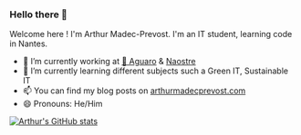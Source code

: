 ### Hello there 👋

Welcome here ! I'm Arthur Madec-Prevost. I'm an IT student, learning code in Nantes.

- 🔭 I’m currently working at [🌵 Aguaro](https://aguaro.io/) & [Naostre](https://naostre.com/)
- 🌱 I’m currently learning different subjects such a Green IT, Sustainable IT
- 📫 You can find my blog posts on [arthurmadecprevost.com](https://arthurmadecprevost.com/)
- 😄 Pronouns: He/Him

[![Arthur's GitHub stats](https://github-readme-stats.vercel.app/api?username=arthurmadecprevost&show_icons=true&theme=tokyonight)](https://github.com/anuraghazra/github-readme-stats)

<!--
**arthurmadecprevost/arthurmadecprevost** is a ✨ _special_ ✨ repository because its `README.md` (this file) appears on your GitHub profile.

Here are some ideas to get you started:

- 🔭 I’m currently working on ...
- 🌱 I’m currently learning ...
- 👯 I’m looking to collaborate on ...
- 🤔 I’m looking for help with ...
- 💬 Ask me about ...
- 📫 How to reach me: ...
- 😄 Pronouns: ...
- ⚡ Fun fact: ...
-->
